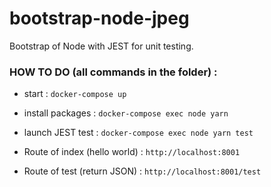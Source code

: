 # bootstrap-node-jpeg
Bootstrap of Node with JEST for unit testing.

### HOW TO DO (all commands in the folder) : 
- start : `docker-compose up`
- install packages : `docker-compose exec node yarn`
- launch JEST test : `docker-compose exec node yarn test`

- Route of index (hello world) : `http://localhost:8001`
- Route of test (return JSON) : `http://localhost:8001/test`
